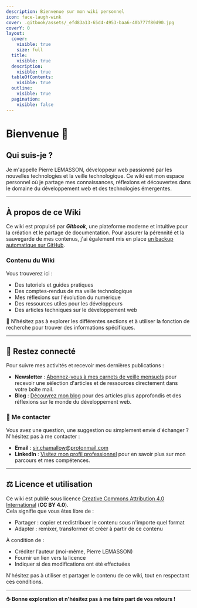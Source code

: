 ```yaml
---
description: Bienvenue sur mon wiki personnel
icon: face-laugh-wink
cover: .gitbook/assets/_efd83a13-65d4-4953-baa6-40b777f80d90.jpg
coverY: 0
layout:
  cover:
    visible: true
    size: full
  title:
    visible: true
  description:
    visible: true
  tableOfContents:
    visible: true
  outline:
    visible: true
  pagination:
    visible: false
---
```


# Bienvenue 👋

## Qui suis-je ?

Je m'appelle Pierre LEMASSON, développeur web passionné par les nouvelles technologies et la veille technologique. Ce wiki est mon espace personnel où je partage mes connaissances, réflexions et découvertes dans le domaine du développement web et des technologies émergentes.

***

## À propos de ce Wiki

Ce wiki est propulsé par _**Gitbook**_, une plateforme moderne et intuitive pour la création et le partage de documentation. Pour assurer la pérennité et la sauvegarde de mes contenus, j'ai également mis en place [un backup automatique sur GitHub](https://github.com/sirchamallow).

### Contenu du Wiki

Vous trouverez ici :

* Des tutoriels et guides pratiques
* Des comptes-rendus de ma veille technologique
* Mes réflexions sur l'évolution du numérique
* Des ressources utiles pour les développeurs
* Des articles techniques sur le développement web

🔎  N'hésitez pas à explorer les différentes sections et à utiliser la fonction de recherche pour trouver des informations spécifiques.

***

## 🤠  Restez connecté

Pour suivre mes activités et recevoir mes dernières publications :

* **Newsletter** : [Abonnez-vous à mes carnets de veille mensuels](https://sirchamallow.substack.com/) pour recevoir une sélection d'articles et de ressources directement dans votre boîte mail.
* **Blog** : [Découvrez mon blog](https://sir.chamallow.com/) pour des articles plus approfondis et des réflexions sur le monde du développement web.

### 📧   Me contacter

Vous avez une question, une suggestion ou simplement envie d'échanger ? \
N'hésitez pas à me contacter :

* **Email** : [sir.chamallow@protonmail.com](mailto:sir.chamallow@protonmail.com)
* **LinkedIn** : [Visitez mon profil professionnel](https://www.linkedin.com/in/pierrelemasson) pour en savoir plus sur mon parcours et mes compétences.

***

## ⚖  Licence et utilisation

Ce wiki est publié sous licence [Creative Commons Attribution 4.0 International](https://creativecommons.org/licenses/by/4.0/deed.fr) (**CC BY 4.0**). \
Cela signifie que vous êtes libre de :

* Partager : copier et redistribuer le contenu sous n'importe quel format
* Adapter : remixer, transformer et créer à partir de ce contenu

À condition de :

* Créditer l'auteur (moi-même, Pierre LEMASSON)
* Fournir un lien vers la licence
* Indiquer si des modifications ont été effectuées

N'hésitez pas à utiliser et partager le contenu de ce wiki, tout en respectant ces conditions.&#x20;

***

**☕️  Bonne exploration et n'hésitez pas à me faire part de vos retours !**
